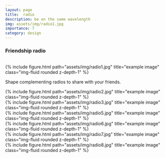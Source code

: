```yaml
---
layout: page
title:  radio
description: be on the same wavelength
img: assets/img/radio1.jpg
importance: 7
category: design
---
```


### Friendship radio
<br />

<div class="row">
    <div class="col-sm mt-3 mt-md-0">
        {% include figure.html path="assets/img/radio1.jpg" title="example image" class="img-fluid rounded z-depth-1" %}
    </div>
</div>

Shape complementing radios to share with your friends.

<div class="row">
    <div class="col-sm mt-3 mt-md-0">
        {% include figure.html path="assets/img/radio2.jpg" title="example image" class="img-fluid rounded z-depth-1" %}
    </div>
    <div class="col-sm mt-3 mt-md-0">
        {% include figure.html path="assets/img/radio3.jpg" title="example image" class="img-fluid rounded z-depth-1" %}
    </div>
</div>


<div class="row">
    <div class="col-sm mt-3 mt-md-0">
        {% include figure.html path="assets/img/radio5.jpg" title="example image" class="img-fluid rounded z-depth-1" %}
    </div>
    <div class="col-sm mt-3 mt-md-0">
        {% include figure.html path="assets/img/radio6.jpg" title="example image" class="img-fluid rounded z-depth-1" %}
    </div>
    <div class="col-sm mt-3 mt-md-0">
        {% include figure.html path="assets/img/radio7.jpg" title="example image" class="img-fluid rounded z-depth-1" %}
    </div>
    <div class="col-sm mt-3 mt-md-0">
        {% include figure.html path="assets/img/radio8.jpg" title="example image" class="img-fluid rounded z-depth-1" %}
    </div>
</div>


